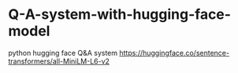 # Q-A-system-with-hugging-face-model
python hugging face Q&amp;A system
https://huggingface.co/sentence-transformers/all-MiniLM-L6-v2
